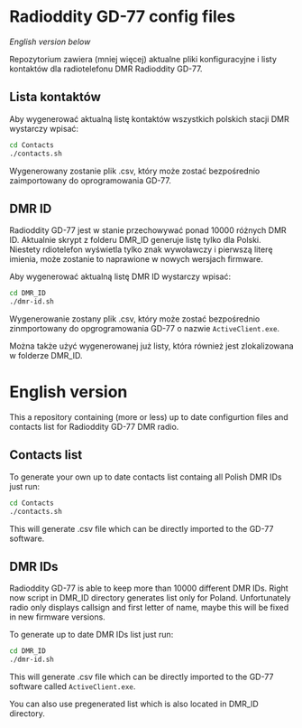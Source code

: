 # Radioddity GD-77 config files
*English version below*

Repozytorium zawiera (mniej więcej) aktualne pliki konfiguracyjne i listy kontaktów dla radiotelefonu DMR Radioddity GD-77.
## Lista kontaktów
Aby wygenerować aktualną listę kontaktów wszystkich polskich stacji DMR wystarczy wpisać:
```bash
cd Contacts
./contacts.sh
```
Wygenerowany zostanie plik .csv, który może zostać bezpośrednio zaimportowany do oprogramowania GD-77.
## DMR ID
Radioddity GD-77 jest w stanie przechowywać ponad 10000 różnych DMR ID. Aktualnie skrypt z folderu DMR_ID generuje listę tylko dla Polski. Niestety rdiotelefon wyświetla tylko znak wywoławczy i pierwszą literę imienia, może zostanie to naprawione w nowych wersjach firmware.

Aby wygenerować aktualną listę DMR ID wystarczy wpisać:
```bash
cd DMR_ID
./dmr-id.sh
```
Wygenerowanie zostany plik .csv, który może zostać bezpośrednio zinmportowany do opgrogramowania GD-77 o nazwie `ActiveClient.exe`.

Można także użyć wygenerowanej już listy, która również jest zlokalizowana w folderze DMR_ID.

# English version
This a repository containing (more or less) up to date configurtion files and contacts list for Radioddity GD-77 DMR radio.
## Contacts list
To generate your own up to date contacts list containg all Polish DMR IDs just run:
```bash
cd Contacts
./contacts.sh
```
This will generate .csv file which can be directly imported to the GD-77 software.
## DMR IDs
Radioddity GD-77 is able to keep more than 10000 different DMR IDs. Right now script in DMR_ID directory generates list only for Poland. Unfortunately radio only displays callsign and first letter of name, maybe this will be fixed in new firmware versions.

To generate up to date DMR IDs list just run:
```bash
cd DMR_ID
./dmr-id.sh
```
This will generate .csv file which can be directly imported to the GD-77 software called `ActiveClient.exe`.

You can also use pregenerated list which is also located in DMR_ID directory.
